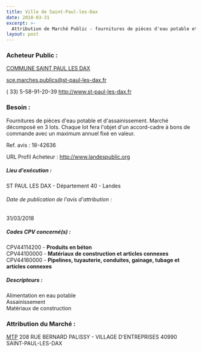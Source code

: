 ```yaml
---
title: Ville de Saint-Paul-les-Dax
date: 2018-03-31
excerpt: >-
  Attribution de Marché Public - fournitures de pièces d'eau potable et d'assainissement
layout: post
---
```


### Acheteur Public : 
<a href="/acheteur-33/siren-214002792"> COMMUNE SAINT PAUL LES DAX</a><br/>



sce.marches.publics@st-paul-les-dax.fr

( 33) 5-58-91-20-39
http://www.st-paul-les-dax.fr
### Besoin :

Fournitures de pièces d'eau potable et d'assainissement. Marché décomposé en 3 lots. Chaque lot fera l'objet d'un accord-cadre à bons de commande avec un maximum annuel fixé en valeur.

Ref. avis : 18-42636

URL Profil Acheteur : http://www.landespublic.org

##### Lieu d'exécution :

ST PAUL LES DAX - Département 40 - Landes

###### Date de publication de l'avis d'attribution : 
31/03/2018

##### Codes CPV concerné(s) :
CPV44114200 - **Produits en béton** <br/>
CPV44100000 - **Matériaux de construction et articles connexes** <br/>
CPV44160000 - **Pipelines, tuyauterie, conduites, gainage, tubage et articles connexes** <br/>

##### Descripteurs :
Alimentation en eau potable <br/>
Assainissement <br/>
Matériaux de construction <br/>

### Attribution du Marché :
<a href="/entreprise-268/siren-751592270"> MTP</a>    208 RUE BERNARD PALISSY - VILLAGE D'ENTREPRISES 40990 SAINT-PAUL-LES-DAX <br/>
